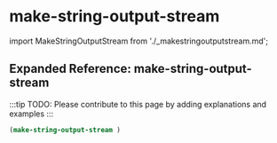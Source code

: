 # make-string-output-stream

import MakeStringOutputStream from './_makestringoutputstream.md';

<MakeStringOutputStream />

## Expanded Reference: make-string-output-stream

:::tip
TODO: Please contribute to this page by adding explanations and examples
:::

```lisp
(make-string-output-stream )
```
